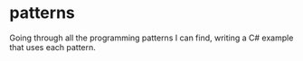 # patterns
Going through all the programming patterns I can find, writing a C# example that uses each pattern.
